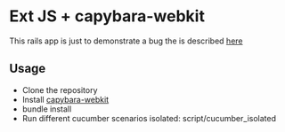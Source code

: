 # Ext JS + capybara-webkit

This rails app is just to demonstrate a bug the is described [here](https://github.com/thoughtbot/capybara-webkit/issues/383)

## Usage

* Clone the repository
* Install [capybara-webkit](https://github.com/thoughtbot/capybara-webkit)
* bundle install
* Run different cucumber scenarios isolated: script/cucumber_isolated

